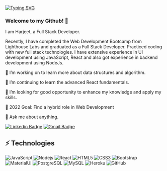 [![Typing SVG](https://readme-typing-svg.herokuapp.com/?lines=Hello+my+name+is+Harjeet;Welcome+to+my+repository)](https://git.io/typing-svg)


### Welcome to my Github! 👋


I am Harjeet, a Full Stack Developer.

Recently, I have completed the Web Development Bootcamp from Lighthouse Labs and graduated as a Full Stack Developer. Practiced coding with new full stack technologies.
I have extensive experience in UI development using JavaScript, React and also got experience in backend development using NodeJs.

🔭 I’m working on to learn more about data structures and algorithm.

🌱 I’m continuing to learn the advanced React fundamentals.

👯 I’m looking for good opportunity to enhance my knowledge and apply my skills.

🥅 2022 Goal: Find a hybrid role in Web Development

💬 Ask me about anything.

[![Linkedin Badge](https://img.shields.io/badge/-HarjeetKaur-teal?style=flat-square&logo=Linkedin&logoColor=white&link=https://www.linkedin.com/in/harjeet-kaur-373675146/)](https://www.linkedin.com/in/harjeet-kaur-373675146/)
[![Gmail Badge](https://img.shields.io/badge/-harjeetkaur.dhanjal@gmail.com-c14435?style=flat-square&logo=Gmail&logoColor=white&link=mailto:harjeetkaur.dhanjal@gmail.com)](mailto:harjeetkaur.dhanjal@gmail.com)

## ⚡ Technologies

![JavaScript](https://img.shields.io/badge/-JavaScript-black?style=flat-square&logo=javascript)
![Nodejs](https://img.shields.io/badge/-Nodejs-black?style=flat-square&logo=Node.js)
![React](https://img.shields.io/badge/-React-black?style=flat-square&logo=react)
![HTML5](https://img.shields.io/badge/-HTML5-E34F26?style=flat-square&logo=html5&logoColor=white)
![CSS3](https://img.shields.io/badge/-CSS3-1572B6?style=flat-square&logo=css3)
![Bootstrap](https://img.shields.io/badge/-Bootstrap-563D7C?style=flat-square&logo=bootstrap)
![MaterialUI](https://img.shields.io/badge/MUI-MaterialUI-yellow?style=flat-square&logo=materialUI)
![PostgreSQL](https://img.shields.io/badge/-PostgreSQL-336791?style=flat-square&logo=postgresql)
![MySQL](https://img.shields.io/badge/-MySQL-black?style=flat-square&logo=mysql)
![Heroku](https://img.shields.io/badge/-Heroku-430098?style=flat-square&logo=heroku)
![GitHub](https://img.shields.io/badge/-GitHub-181717?style=flat-square&logo=github)
